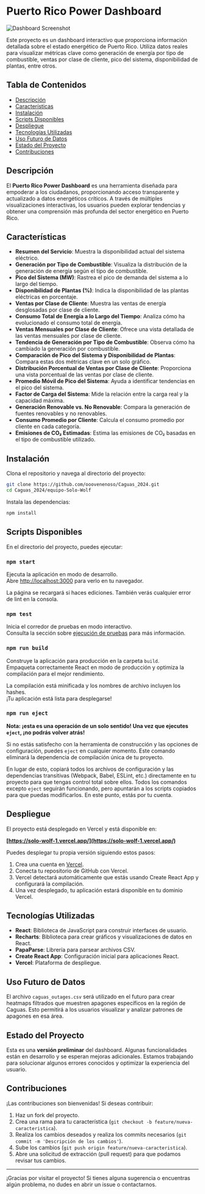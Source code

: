 
# Puerto Rico Power Dashboard

![Dashboard Screenshot](./image.jpg)

Este proyecto es un dashboard interactivo que proporciona información detallada sobre el estado energético de Puerto Rico. Utiliza datos reales para visualizar métricas clave como generación de energía por tipo de combustible, ventas por clase de cliente, pico del sistema, disponibilidad de plantas, entre otros.

## Tabla de Contenidos

- [Descripción](#descripción)
- [Características](#características)
- [Instalación](#instalación)
- [Scripts Disponibles](#scripts-disponibles)
- [Despliegue](#despliegue)
- [Tecnologías Utilizadas](#tecnologías-utilizadas)
- [Uso Futuro de Datos](#uso-futuro-de-datos)
- [Estado del Proyecto](#estado-del-proyecto)
- [Contribuciones](#contribuciones)

## Descripción

El **Puerto Rico Power Dashboard** es una herramienta diseñada para empoderar a los ciudadanos, proporcionando acceso transparente y actualizado a datos energéticos críticos. A través de múltiples visualizaciones interactivas, los usuarios pueden explorar tendencias y obtener una comprensión más profunda del sector energético en Puerto Rico.

## Características

- **Resumen del Servicio**: Muestra la disponibilidad actual del sistema eléctrico.
- **Generación por Tipo de Combustible**: Visualiza la distribución de la generación de energía según el tipo de combustible.
- **Pico del Sistema (MW)**: Rastrea el pico de demanda del sistema a lo largo del tiempo.
- **Disponibilidad de Plantas (%)**: Indica la disponibilidad de las plantas eléctricas en porcentaje.
- **Ventas por Clase de Cliente**: Muestra las ventas de energía desglosadas por clase de cliente.
- **Consumo Total de Energía a lo Largo del Tiempo**: Analiza cómo ha evolucionado el consumo total de energía.
- **Ventas Mensuales por Clase de Cliente**: Ofrece una vista detallada de las ventas mensuales por clase de cliente.
- **Tendencia de Generación por Tipo de Combustible**: Observa cómo ha cambiado la generación por combustible.
- **Comparación de Pico del Sistema y Disponibilidad de Plantas**: Compara estas dos métricas clave en un solo gráfico.
- **Distribución Porcentual de Ventas por Clase de Cliente**: Proporciona una vista porcentual de las ventas por clase de cliente.
- **Promedio Móvil de Pico del Sistema**: Ayuda a identificar tendencias en el pico del sistema.
- **Factor de Carga del Sistema**: Mide la relación entre la carga real y la capacidad máxima.
- **Generación Renovable vs. No Renovable**: Compara la generación de fuentes renovables y no renovables.
- **Consumo Promedio por Cliente**: Calcula el consumo promedio por cliente en cada categoría.
- **Emisiones de CO₂ Estimadas**: Estima las emisiones de CO₂ basadas en el tipo de combustible utilizado.

## Instalación

Clona el repositorio y navega al directorio del proyecto:

```bash
git clone https://github.com/ooovenenoso/Caguas_2024.git
cd Caguas_2024/equipo-Solo-Wolf
```

Instala las dependencias:

```bash
npm install
```

## Scripts Disponibles

En el directorio del proyecto, puedes ejecutar:

### `npm start`

Ejecuta la aplicación en modo de desarrollo.  
Abre [http://localhost:3000](http://localhost:3000) para verlo en tu navegador.

La página se recargará si haces ediciones. También verás cualquier error de lint en la consola.

### `npm test`

Inicia el corredor de pruebas en modo interactivo.  
Consulta la sección sobre [ejecución de pruebas](https://facebook.github.io/create-react-app/docs/running-tests) para más información.

### `npm run build`

Construye la aplicación para producción en la carpeta `build`.  
Empaqueta correctamente React en modo de producción y optimiza la compilación para el mejor rendimiento.

La compilación está minificada y los nombres de archivo incluyen los hashes.  
¡Tu aplicación está lista para desplegarse!

### `npm run eject`

**Nota: ¡esta es una operación de un solo sentido! Una vez que ejecutes `eject`, ¡no podrás volver atrás!**

Si no estás satisfecho con la herramienta de construcción y las opciones de configuración, puedes `eject` en cualquier momento. Este comando eliminará la dependencia de compilación única de tu proyecto.

En lugar de esto, copiará todos los archivos de configuración y las dependencias transitivas (Webpack, Babel, ESLint, etc.) directamente en tu proyecto para que tengas control total sobre ellos. Todos los comandos excepto `eject` seguirán funcionando, pero apuntarán a los scripts copiados para que puedas modificarlos. En este punto, estás por tu cuenta.

## Despliegue

El proyecto está desplegado en Vercel y está disponible en:

**[https://solo-wolf-1.vercel.app/](https://solo-wolf-1.vercel.app/)**

Puedes desplegar tu propia versión siguiendo estos pasos:

1. Crea una cuenta en [Vercel](https://vercel.com/).
2. Conecta tu repositorio de GitHub con Vercel.
3. Vercel detectará automáticamente que estás usando Create React App y configurará la compilación.
4. Una vez desplegado, tu aplicación estará disponible en tu dominio Vercel.

## Tecnologías Utilizadas

- **React**: Biblioteca de JavaScript para construir interfaces de usuario.
- **Recharts**: Biblioteca para crear gráficos y visualizaciones de datos en React.
- **PapaParse**: Librería para parsear archivos CSV.
- **Create React App**: Configuración inicial para aplicaciones React.
- **Vercel**: Plataforma de despliegue.

## Uso Futuro de Datos

El archivo `caguas_outages.csv` será utilizado en el futuro para crear heatmaps filtrados que muestren apagones específicos en la región de Caguas. Esto permitirá a los usuarios visualizar y analizar patrones de apagones en esa área.

## Estado del Proyecto

Esta es una **versión preliminar** del dashboard. Algunas funcionalidades están en desarrollo y se esperan mejoras adicionales. Estamos trabajando para solucionar algunos errores conocidos y optimizar la experiencia del usuario.

## Contribuciones

¡Las contribuciones son bienvenidas! Si deseas contribuir:

1. Haz un fork del proyecto.
2. Crea una rama para tu característica (`git checkout -b feature/nueva-caracteristica`).
3. Realiza los cambios deseados y realiza los commits necesarios (`git commit -m 'Descripción de los cambios'`).
4. Sube los cambios (`git push origin feature/nueva-caracteristica`).
5. Abre una solicitud de extracción (pull request) para que podamos revisar tus cambios.

---

¡Gracias por visitar el proyecto! Si tienes alguna sugerencia o encuentras algún problema, no dudes en abrir un issue o contactarnos.
